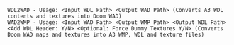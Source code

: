 `WDL2WAD - Usage: <Input WDL Path> <Output WAD Path> (Converts A3 WDL contents and textures into Doom WAD)`<br>
`WAD2WMP - Usage: <Input WAD Path> <Output WMP Path> <Output WDL Path> <Add WDL Header: Y/N> <Optional: Force Dummy Textures Y/N> (Converts Doom WAD maps and textures into A3 WMP, WDL and texture files)`

